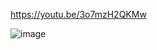 https://youtu.be/3o7mzH2QKMw

![image](https://user-images.githubusercontent.com/46299529/178971646-2c4837cf-af71-4bba-80b5-d01b4bb432be.png)

